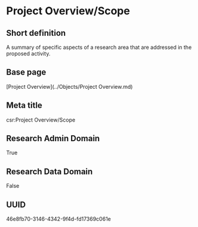 # Project Overview/Scope
## Short definition
A summary of specific aspects of a research area that are addressed in the  proposed activity.
## Base page
[Project Overview](../Objects/Project Overview.md)
## Meta title
csr:Project Overview/Scope
## Research Admin Domain
True
## Research Data Domain
False
## UUID
46e8fb70-3146-4342-9f4d-fd17369c061e
